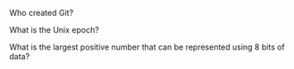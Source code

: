 
 Who created Git?

 What is the Unix epoch?

 What is the largest positive number that can be represented using 8 bits of data?
